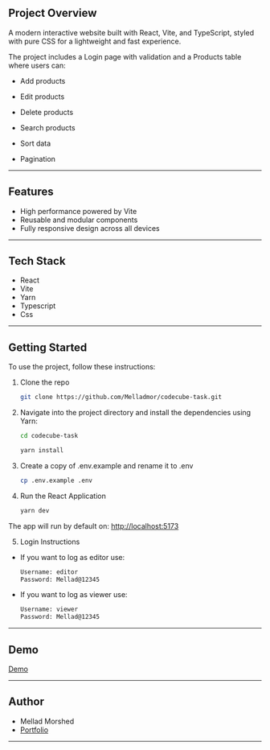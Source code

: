 ## Project Overview

A modern interactive website built with React, Vite, and TypeScript, styled with pure CSS for a lightweight and fast experience.

The project includes a Login page with validation and a Products table where users can:

- Add products

- Edit products

- Delete products

- Search products

- Sort data

- Pagination

---

## Features

- High performance powered by Vite
- Reusable and modular components
- Fully responsive design across all devices

---

## Tech Stack

- React
- Vite
- Yarn
- Typescript
- Css

---

## Getting Started

To use the project, follow these instructions:

1. Clone the repo

   ```sh
   git clone https://github.com/Melladmor/codecube-task.git
   ```

2. Navigate into the project directory and install the dependencies using Yarn:

   ```sh
   cd codecube-task
   ```

   ```sh
   yarn install
   ```

3. Create a copy of .env.example and rename it to .env

   ```sh
   cp .env.example .env
   ```

4. Run the React Application
   ```sh
   yarn dev
   ```

The app will run by default on: [http://localhost:5173](http://localhost:5173)

5. Login Instructions

- If you want to log as editor use:

  ```sh
  Username: editor
  Password: Mellad@12345
  ```

- If you want to log as viewer use:

  ```sh
  Username: viewer
  Password: Mellad@12345
  ```

---

## Demo

<a href="https://codecube-task.netlify.app/" target="_blank">Demo</a>

---

## Author

- Mellad Morshed
- <a href="https://melladmorshed.netlify.app/" target="_blank">Portfolio</a>

---
